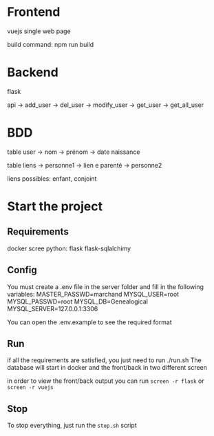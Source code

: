 # Frontend
vuejs
single web page

build command: npm run build

# Backend
flask

api 
 -> add_user
 -> del_user
 -> modify_user
 -> get_user
 -> get_all_user

# BDD

table user
 -> nom
 -> prénom
 -> date naissance

table liens
 -> personne1
 -> lien e parenté
 -> personne2

 liens possibles: enfant, conjoint

# Start the project
## Requirements
docker
scree
python:
    flask
    flask-sqlalchimy

## Config
You must create a .env file in the server folder and fill in the following variables:
MASTER_PASSWD=marchand
MYSQL_USER=root
MYSQL_PASSWD=root
MYSQL_DB=Genealogical
MYSQL_SERVER=127.0.0.1:3306

You can open the .env.example to see the required format

## Run
if all the requirements are satisfied, you just need to run ./run.sh
The database will start in docker and the front/back in two different screen

in order to view the front/back output you can run `screen -r flask` or `screen -r vuejs`

## Stop
To stop everything, just run the `stop.sh` script 